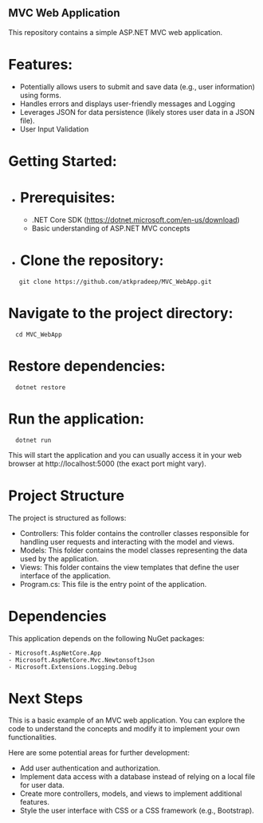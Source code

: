 ## MVC Web Application
This repository contains a simple ASP.NET MVC web application.
# Features:
- Potentially allows users to submit and save data (e.g., user information) using forms.
- Handles errors and displays user-friendly messages and Logging
- Leverages JSON for data persistence (likely stores user data in a JSON file).
- User Input Validation
# Getting Started:
- # Prerequisites:
  - .NET Core SDK (https://dotnet.microsoft.com/en-us/download)
  - Basic understanding of ASP.NET MVC concepts
- # Clone the repository:
```
   git clone https://github.com/atkpradeep/MVC_WebApp.git
```
# Navigate to the project directory:
```
  cd MVC_WebApp
```
# Restore dependencies:
```
  dotnet restore
```
# Run the application:
```
  dotnet run
```
This will start the application and you can usually access it in your web browser at http://localhost:5000 (the exact port might vary).
# Project Structure

The project is structured as follows:

  - Controllers: This folder contains the controller classes responsible for handling user requests and interacting with the model and views.
  - Models: This folder contains the model classes representing the data used by the application.
  - Views: This folder contains the view templates that define the user interface of the application.
  - Program.cs: This file is the entry point of the application.
# Dependencies
  This application depends on the following NuGet packages:

    - Microsoft.AspNetCore.App
    - Microsoft.AspNetCore.Mvc.NewtonsoftJson
    - Microsoft.Extensions.Logging.Debug

# Next Steps

This is a basic example of an MVC web application. You can explore the code to understand the concepts and modify it to implement your own functionalities.

Here are some potential areas for further development:

- Add user authentication and authorization.
- Implement data access with a database instead of relying on a local file for user data.
- Create more controllers, models, and views to implement additional features.
- Style the user interface with CSS or a CSS framework (e.g., Bootstrap).
